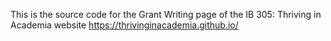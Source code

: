 This is the source code for the Grant Writing page of the IB 305: Thriving in Academia website https://thrivinginacademia.github.io/
